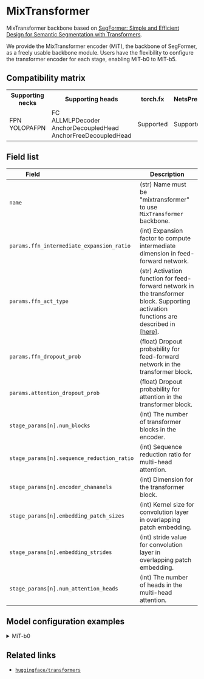 # MixTransformer

MixTransformer backbone based on [SegFormer: Simple and Efficient Design for Semantic Segmentation with Transformers](https://proceedings.neurips.cc/paper/2021/file/64f1f27bf1b4ec22924fd0acb550c235-Paper.pdf).

We provide the MixTransformer encoder (MiT), the backbone of SegFormer, as a freely usable backbone module. Users have the flexibility to configure the transformer encoder for each stage, enabling MiT-b0 to MiT-b5.

## Compatibility matrix

<table>
  <tr>
    <th>Supporting necks</th>
    <th>Supporting heads</th>
    <th>torch.fx</th>
    <th>NetsPresso</th>
  </tr>
  <tr>
    <td>
      FPN<br />
      YOLOPAFPN
    </td>
    <td>
      FC<br />
      ALLMLPDecoder<br />
      AnchorDecoupledHead<br />
      AnchorFreeDecoupledHead
    </td>
    <td>Supported</td>
    <td>Supported</td>
  </tr>
</table>


## Field list

| Field <img width=200/> | Description |
|---|---|
|`name` | (str) Name must be "mixtransformer" to use `MixTransformer` backbone. |
| `params.ffn_intermediate_expansion_ratio` | (int) Expansion factor to compute intermediate dimension in feed-forward network. |
| `params.ffn_act_type` | (str) Activation function for feed-forward network in the transformer block. Supporting activation functions are described in [[here]](../../components/model/activations.md). |
| `params.ffn_dropout_prob` | (float) Dropout probability for feed-forward network in the transformer block. |
| `params.attention_dropout_prob` | (float) Dropout probability for attention in the transformer block. |
| `stage_params[n].num_blocks` | (int) The number of transformer blocks in the encoder. |
| `stage_params[n].sequence_reduction_ratio` | (int) Sequence reduction ratio for multi-head attention. |
| `stage_params[n].encoder_chananels` | (int) Dimension for the transformer block. |
| `stage_params[n].embedding_patch_sizes` | (int) Kernel size for convolution layer in overlapping patch embedding. |
| `stage_params[n].embedding_strides` | (int) stride value for convolution layer in overlapping patch embedding. |
| `stage_params[n].num_attention_heads` | (int) The number of heads in the multi-head attention. |

## Model configuration examples

<details>
  <summary>MiT-b0</summary>
  
  ```yaml
  model:
    architecture:
      backbone:
        name: mixtransformer
        params:
          ffn_intermediate_ratio: 4
          ffn_activation_type: "gelu"
          ffn_dropout_prob: 0.0
          attention_dropout_prob: 0.0
        stage_params:
          -
            num_blocks: 2
            sr_ratios: 8
            encoder_chananels: 32
            embedding_patch_sizes: 7
            embedding_strides: 4
            num_attention_heads: 1
          -
            num_blocks: 2
            sr_ratios: 4
            encoder_chananels: 64
            embedding_patch_sizes: 3
            embedding_strides: 2
            num_attention_heads: 2
          -
            num_blocks: 2
            sr_ratios: 2
            encoder_chananels: 160
            embedding_patch_sizes: 3
            embedding_strides: 2
            num_attention_heads: 5
          -
            num_blocks: 2
            sr_ratios: 1
            encoder_chananels: 256
            embedding_patch_sizes: 3
            embedding_strides: 2
            num_attention_heads: 8
  ```
</details>

## Related links
- [`huggingface/transformers`](https://github.com/huggingface/transformers/tree/main/src/transformers/models/segformer)
